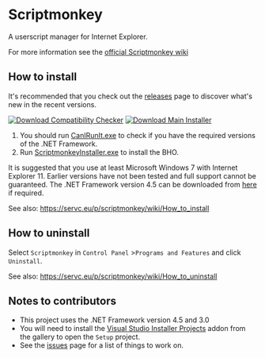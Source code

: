 # Scriptmonkey
A userscript manager for Internet Explorer.

For more information see the [official Scriptmonkey wiki](https://servc.eu/p/scriptmonkey/wiki/Main_Page)

## How to install

It's recommended that you check out the [releases](https://github.com/SERVCUBED/Scriptmonkey/releases) page to discover what's new in the recent versions.

[![Download Compatibility Checker](https://servc.eu/images/btnCanIRunIt.png)](https://github.com/SERVCUBED/Scriptmonkey/raw/master/dist/CanIRunIt.exe) [![Download Main Installer](https://servc.eu/images/btnScriptmonkeyInstaller.png)](https://github.com/SERVCUBED/Scriptmonkey/raw/master/dist/ScriptmonkeyInstaller.msi)

1.	You should run [CanIRunIt.exe](dist/CanIRunIt.exe) to check if you have the required versions of the .NET Framework.
2.	Run [ScriptmonkeyInstaller.exe](dist/ScriptmonkeyInstaller.exe) to install the BHO.

It is suggested that you use at least Microsoft Windows 7 with Internet Explorer 11. Earlier versions have not been tested and full support cannot be guaranteed. The .NET Framework version 4.5 can be downloaded from [here](https://www.microsoft.com/en-gb/download/details.aspx?id=30653) if required.

See also: https://servc.eu/p/scriptmonkey/wiki/How_to_install

## How to uninstall

Select `Scriptmonkey` in `Control Panel` >`Programs and Features` and click `Uninstall`.

See also: https://servc.eu/p/scriptmonkey/wiki/How_to_uninstall

## Notes to contributors
*	This project uses the .NET Framework version 4.5 and 3.0
*	You will need to install the [Visual Studio Installer Projects](https://visualstudiogallery.msdn.microsoft.com/9abe329c-9bba-44a1-be59-0fbf6151054d) addon from the gallery to open the `Setup` project.
*	See the [issues](https://github.com/SERVCUBED/Scriptmonkey/issues) page for a list of things to work on.
